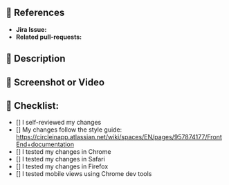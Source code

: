 ## :pushpin: References

- **Jira Issue:**
- **Related pull-requests:**

## :blue_book: Description

## :movie_camera: Screenshot or Video

## :cake: Checklist:

- [] I self-reviewed my changes
- [] My changes follow the style guide: https://circleinapp.atlassian.net/wiki/spaces/EN/pages/957874177/FrontEnd+documentation
- [] I tested my changes in Chrome
- [] I tested my changes in Safari
- [] I tested my changes in Firefox
- [] I tested mobile views using Chrome dev tools
